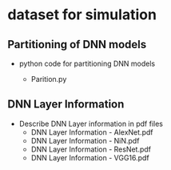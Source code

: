 # dataset for simulation
## Partitioning of DNN models
  * python code for partitioning DNN models
  
     - Parition.py
     
## DNN Layer Information
* Describe DNN Layer information in pdf files
  - DNN Layer Information - AlexNet.pdf
  - DNN Layer Information - NiN.pdf
  - DNN Layer Information - ResNet.pdf
  - DNN Layer Information - VGG16.pdf

